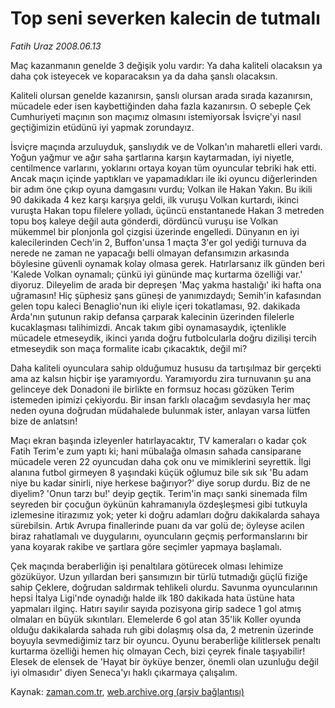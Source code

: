 # Top seni severken kalecin de tutmalı

*Fatih Uraz 2008.06.13*

<tr><td class="metin" colspan="2" style="padding-top: 20px; padding-left: 5px; padding-right: 10px;">Maç kazanmanın genelde 3 değişik yolu vardır: Ya daha kaliteli olacaksın ya daha çok isteyecek ve koparacaksın ya da daha şanslı olacaksın.</td></tr><tr><td class="metin" colspan="2" style="padding-top: 20px; padding-left: 5px; padding-right: 10px;"><p>Kaliteli olursan genelde kazanırsın, şanslı olursan arada sırada kazanırsın, mücadele eder isen kaybettiğinden daha fazla kazanırsın. O sebeple Çek Cumhuriyeti maçının son maçımız olmasını istemiyorsak İsviçre'yi nasıl geçtiğimizin etüdünü iyi yapmak zorundayız. 
<p> İsviçre maçında arzuluyduk, şanslıydık ve de Volkan'ın maharetli elleri vardı. Yoğun yağmur ve ağır saha şartlarına karşın kaytarmadan, iyi niyetle, centilmence varlarını, yoklarını ortaya koyan tüm oyuncular tebriki hak etti. Ancak maçın içinde yaptıkları ve yapamadıkları ile iki oyuncu diğerlerinden bir adım öne çıkıp oyuna damgasını vurdu; Volkan ile Hakan Yakın. Bu ikili 90 dakikada 4 kez karşı karşıya geldi, ilk vuruşu Volkan kurtardı, ikinci vuruşta Hakan topu filelere yolladı, üçüncü enstantanede Hakan 3 metreden topu boş kaleye değil auta gönderdi, dördüncü vuruşu ise Volkan mükemmel bir plonjonla gol çizgisi üzerinde engelledi. Dünyanın en iyi kalecilerinden Cech'in 2, Buffon'unsa 1 maçta 3'er gol yediği turnuva da nerede ne zaman ne yapacağı belli olmayan defansımızın arkasında böylesine güvenli oynamak kolay olmasa gerek. Hatırlarsanız ilk günden beri 'Kalede Volkan oynamalı; çünkü iyi gününde maç kurtarma özelliği var.' diyoruz. Dileyelim de arada bir depreşen 'Maç yakma hastalığı' iki hafta ona uğramasın! Hiç şüphesiz şans güneşi de yanımızdaydı; Semih'in kafasından gelen topu kaleci Benaglio'nun iki eliyle içeri tokatlaması, 92. dakikada Arda'nın şutunun rakip defansa çarparak kalecinin üzerinden filelerle kucaklaşması talihimizdi. Ancak takım gibi oynamasaydık, içtenlikle mücadele etmeseydik, ikinci yarıda doğru futbolcularla doğru dizilişi tercih etmeseydik son maça formalite icabı çıkacaktık, değil mi?
<p>Daha kaliteli oyunculara sahip olduğumuz hususu da tartışılmaz bir gerçekti ama az kalsın hiçbir işe yaramıyordu. Yaramıyordu zira turnuvanın şu ana gelinceye dek Donadoni ile birlikte en formsuz hocası gözüken Terim istemeden ipimizi çekiyordu. Bir insan farklı olacağım sevdasıyla her maç neden oyuna doğrudan müdahalede bulunmak ister, anlayan varsa lütfen bize de anlatsın!
<p>Maçı ekran başında izleyenler hatırlayacaktır, TV kameraları o kadar çok Fatih Terim'e zum yaptı ki; hani mübalağa olmasın sahada cansiparane mücadele veren 22 oyuncudan daha çok onu ve mimiklerini seyrettik. İlgi alanına futbol girmeyen 8 yaşındaki küçük oğlumuz bile sık sık 'Bu adam niye bu kadar sinirli, niye herkese bağırıyor?' diye sorup durdu. Biz de ne diyelim? 'Onun tarzı bu!' deyip geçtik. Terim'in maçı sanki sinemada film seyreden bir çocuğun öykünün kahramanıyla özdeşleşmesi gibi tutkuyla izlemesine itirazımız yok; yeter ki doğru adamları doğru dakikalarda sahaya sürebilsin. Artık Avrupa finallerinde puanı da var golü de; öyleyse acilen biraz rahatlamalı ve duygularını, oyuncuların geçmiş performanslarını bir yana koyarak rakibe ve şartlara göre seçimler yapmaya başlamalı.
<p>Çek maçında beraberliğin işi penaltılara götürecek olması lehimize gözüküyor. Uzun yıllardan beri şansımızın bir türlü tutmadığı güçlü fiziğe sahip Çeklere, doğrudan saldırmak tehlikeli olurdu. Savunma oyuncularının hepsi İtalya Ligi'nde oynadığı halde ilk 180 dakikada hata üstüne hata yapmaları ilginç. Hatırı sayılır sayıda pozisyona girip sadece 1 gol atmış olmaları en büyük sıkıntıları. Elemelerde 6 gol atan 35'lik Koller oyunda olduğu dakikalarda sahada ruh gibi dolaşmış olsa da, 2 metrenin üzerinde boyuyla sevmediğimiz tarz bir oyuncu. Oyunu beraberliğe kilitlersek penaltı kurtarma özelliği hemen hiç olmayan Cech, bizi çeyrek finale taşıyabilir! Elesek de elensek de 'Hayat bir öyküye benzer, önemli olan uzunluğu değil iyi olmasıdır' diyen Seneca'yı haklı çıkarmaya çalışalım.<br/></p></p></p></p></p></td></tr>

Kaynak: [zaman.com.tr](http://zaman.com.tr/yazar.do?yazino=701572), [web.archive.org (arşiv bağlantısı)](http://web.archive.org/web/20080613164826/http://www.zaman.com.tr:80/yazar.do?yazino=701572)
